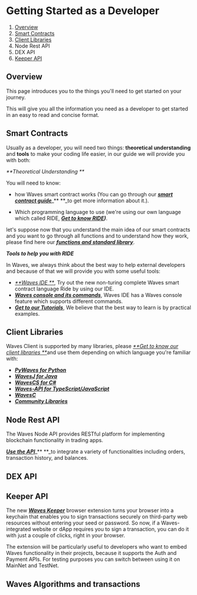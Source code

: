 # Getting Started as a Developer

1. [Overview](#overview)
2. [Smart Contracts](#smart-contracts)
3. [Client Libraries](#client-libraries)
4. Node Rest API
5. DEX API
6. [Keeper API](#keeper-api)

## Overview

This page introduces you to the things you'll need to get started on your journey.

This will give you all the information you need as a developer to get started in an easy to read and concise format.

## Smart Contracts

Usually as a developer, you will need two things: **theoretical understanding** and **tools** to make your coding life easier, in our guide we will provide you with both:

_**Theoretical Understanding **_

You will need to know:

* how Waves smart contract works \(You can go through our [_**smart contract guide**_](/technical-details/waves-contracts-language-description.md)\_** **\_to get more information about it.\).

* Which programming language to use \(we're using our own language which called RIDE, [_**Get to know RIDE**_](/technical-details/ride-language.md)_**\)**_.

let's suppose now that you understand the main idea of our smart contracts and you want to go through all functions and to understand how they work, please find here our [_**functions and standard library**_](/technical-details/waves-contracts-language-description/standard-library.md).

_**Tools to help you with RIDE**_

In Waves, we always think about the best way to help external developers and because of that we will provide you with some useful tools:

* [_**Waves IDE **_](https://ide.wavesplatform.com), Try out the new non-turing complete Waves smart contract language Ride by using our IDE.
* [_**Waves console and its commands**_](/technical-details/waves-contracts-language-description/waves-console-commands.md), Waves IDE has a Waves console feature which supports different commands.
* [_**Get to our Tutorials**_](/technical-details/video-tutorials-and-articles.md), We believe that the best way to learn is by practical examples.

## Client Libraries

Waves Client is supported by many libraries, please [_**Get to know our client libraries **_](/development-and-api/client-libraries.md)and use them depending on which language you're familiar with:

* [_**PyWaves for Python**_](/development-and-api/client-libraries/pywaves.md)
* [_**WavesJ for Java**_](/development-and-api/client-libraries/wavesj.md)
* [_**WavesCS for C\#**_](/development-and-api/client-libraries/wavescs.md)
* [_**Waves-API for TypeScript/JavaScript**_](https://github.com/wavesplatform/waves-api)
* [_**WavesC**_](/development-and-api/client-libraries/waves-c.md)
* [_**Community Libraries**_](/development-and-api/client-libraries/unofficial-libraries.md)

## Node Rest API

The Waves Node API provides RESTful platform for implementing blockchain functionality in trading apps.

[_**Use the API**_](/development-and-api/waves-node-rest-api.md)_** **_to integrate a variety of functionalities including orders, transaction history, and balances.

## DEX API

## Keeper API

The new [_**Waves Keeper**_](/development-and-api/waves-keeper-api/waves-keeper-api.md) browser extension turns your browser into a keychain that enables you to sign transactions securely on third-party web resources without entering your seed or password. So now, if a Waves-integrated website or dApp requires you to sign a transaction, you can do it with just a couple of clicks, right in your browser.

The extension will be particularly useful to developers who want to embed Waves functionality in their projects, because it supports the Auth and Payment APIs. For testing purposes you can switch between using it on MainNet and TestNet.

## Waves Algorithms and transactions



